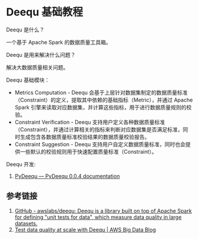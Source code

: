 # Deequ 基础教程

Deequ 是什么？

一个基于 Apache Spark 的数据质量工具箱。

Deequ 是用来解决什么问题？

解决大数据质量相关问题。

Deequ 基础模块：
- Metrics Computation - Deequ 会基于上层针对数据集制定的数据质量标准（Constraint）的定义，提取其中依赖的基础指标（Metric），并通过 Apache Spark 引擎来读取对应数据集，并计算这些指标，用于进行数据质量规则的校验。
- Constraint Verification - Deequ 支持用户定义各种数据质量标准（Constraint），并通过计算相关的指标来判断对应数据集是否满足标准，同时生成包含各数据质量标准校验结果的数据质量校验报告。
- Constraint Suggestion - Deequ 支持用户自定义数据质量标准，同时也会提供一些默认的校验规则用于快速配置质量标准（Constraint）。

Deequ 开发:
1. [PyDeequ — PyDeequ 0.0.4 documentation](https://pydeequ.readthedocs.io/en/latest/README.html)
## 参考链接

1. [GitHub - awslabs/deequ: Deequ is a library built on top of Apache Spark for defining "unit tests for data", which measure data quality in large datasets.](https://github.com/awslabs/deequ)
2. [Test data quality at scale with Deequ | AWS Big Data Blog](https://aws.amazon.com/cn/blogs/big-data/test-data-quality-at-scale-with-deequ/)